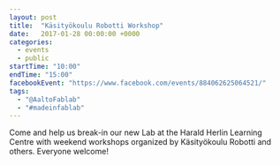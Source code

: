 ```yaml
---
layout: post
title:  "Käsityökoulu Robotti Workshop"
date:   2017-01-28 00:00:00 +0000
categories:
  - events
  - public
startTime: "10:00"
endTime: "15:00"
facebookEvent: "https://www.facebook.com/events/884062625064521/"
tags:
  - "@AaltoFablab"
  - "#madeinfablab"
---
```


Come and help us break-in our new Lab at the Harald Herlin Learning Centre with weekend workshops organized by Käsityökoulu Robotti and others. Everyone welcome!
